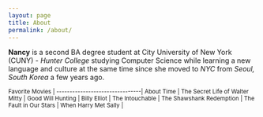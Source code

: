 ```yaml
---
layout: page
title: About
permalink: /about/
---
```


**Nancy** is a second BA degree student at City University of New York (CUNY) - _Hunter College_ studying Computer Science while learning a new language and culture at the same time since she moved to _NYC_ from _Seoul, South Korea_ a few years ago.

<sub>
Favorite Movies                 |
--------------------------------|
About Time                      |
The Secret Life of Walter Mitty |
Good Will Hunting               |
Billy Elliot                    |
The Intouchable                 |
The Shawshank Redemption        |
The Fault in Our Stars          |
When Harry Met Sally            |
</sub>
